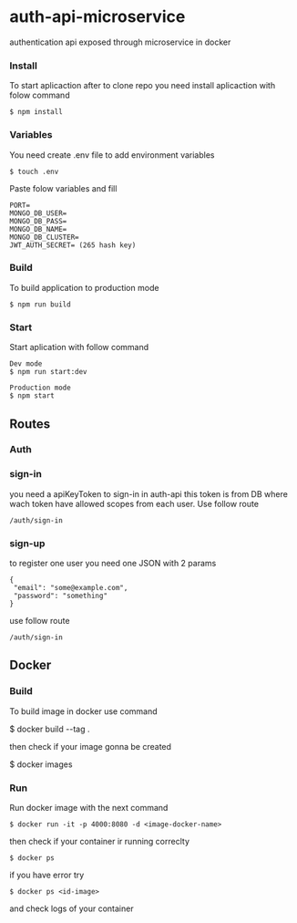 #  auth-api-microservice

authentication api exposed through microservice in docker

### Install
To start aplicaction after to clone repo you need install aplicaction with folow command 	

	$ npm install
			 
### Variables
You need create .env file to add environment variables

	$ touch .env

Paste folow variables and fill

	PORT=
	MONGO_DB_USER=
	MONGO_DB_PASS=
	MONGO_DB_NAME=
	MONGO_DB_CLUSTER=
	JWT_AUTH_SECRET= (265 hash key)

### Build
To build application to production mode

	$ npm run build
		
### Start
Start aplication with follow command

	Dev mode
	$ npm run start:dev

	Production mode
	$ npm start


## Routes

### Auth

### sign-in 
you need a apiKeyToken to sign-in in auth-api this token is from DB where wach token have allowed scopes from each user.
Use follow route

	/auth/sign-in

### sign-up 
to register one user you need one JSON with 2 params 

	{
	 "email": "some@example.com",
	 "password": "something"
	}

use follow route

	/auth/sign-in

## Docker

### Build
To build image in docker use command

  $ docker build --tag <image-docker-name> . 

then check if your image gonna be created

  $ docker images

### Run
Run docker image with the next command

	$ docker run -it -p 4000:8080 -d <image-docker-name> 

then check if your container ir running correclty
  
	$ docker ps

if you have error try 

	$ docker ps <id-image>

and check logs of your container
